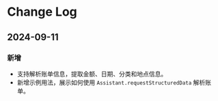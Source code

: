 # Change Log

## 2024-09-11

### 新增

-   支持解析账单信息，提取金额、日期、分类和地点信息。
-   新增示例用法，展示如何使用 `Assistant.requestStructuredData` 解析账单。
